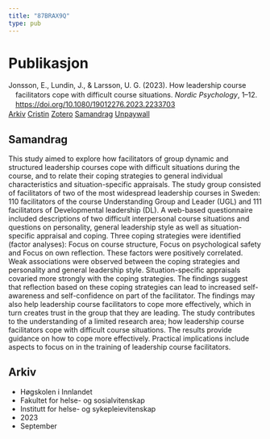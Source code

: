 ```yaml
---
title: "87BRAX9Q"
type: pub
---
```

<h1>Publikasjon</h1>
<article id="csl-bib-container-87BRAX9Q" class="csl-bib-container">
  <div class="csl-bib-body" style="line-height: 1.35; padding-left: 1em; text-indent:-1em;">
  <div class="csl-entry">Jonsson, E., Lundin, J., &amp; Larsson, U. G. (2023). How leadership course facilitators cope with difficult course situations. <i>Nordic Psychology</i>, 1&#x2013;12. <a href="https://doi.org/10.1080/19012276.2023.2233703">https://doi.org/10.1080/19012276.2023.2233703</a></div>
</div>
  <div class="csl-bib-buttons">
    <a href="#taxonomy-article-87BRAX9Q" class="csl-bib-button">Arkiv</a>
    <a href="https://app.cristin.no/results/show.jsf?id=2172480" alt="Cristin URL" class="csl-bib-button">Cristin</a>
    <a href="http://zotero.org/groups/5402882/items/87BRAX9Q" alt="Zotero URL" class="csl-bib-button">Zotero</a>
    <a href="#abstract-article-87BRAX9Q" class="csl-bib-button">Samandrag</a>
    <a href="https://www.tandfonline.com/doi/pdf/10.1080/19012276.2023.2233703?needAccess=true" class="csl-bib-button">Unpaywall</a>
  </div>
  <div id="csl-bib-meta-container-87BRAX9Q"></div>
</article>
<div id="csl-bib-meta-87BRAX9Q" class="csl-bib-meta">
  <article id="abstract-article-87BRAX9Q" class="abstract-article">
    <h1>Samandrag</h1>
    This study aimed to explore how facilitators of group dynamic and structured leadership courses cope with difficult situations during the course, and to relate their coping strategies to general individual characteristics and situation-specific appraisals. The study group consisted of facilitators of two of the most widespread leadership courses in Sweden: 110 facilitators of the course Understanding Group and Leader (UGL) and 111 facilitators of Developmental leadership (DL). A web-based questionnaire included descriptions of two difficult interpersonal course situations and questions on personality, general leadership style as well as situation-specific appraisal and coping. Three coping strategies were identified (factor analyses): Focus on course structure, Focus on psychological safety and Focus on own reflection. These factors were positively correlated. Weak associations were observed between the coping strategies and personality and general leadership style. Situation-specific appraisals covaried more strongly with the coping strategies. The findings suggest that reflection based on these coping strategies can lead to increased self-awareness and self-confidence on part of the facilitator. The findings may also help leadership course facilitators to cope more effectively, which in turn creates trust in the group that they are leading. The study contributes to the understanding of a limited research area; how leadership course facilitators cope with difficult course situations. The results provide guidance on how to cope more effectively. Practical implications include aspects to focus on in the training of leadership course facilitators.
  </article>
  <article id="taxonomy-article-87BRAX9Q" class="taxonomy-article">
    <h1>Arkiv</h1>
    <ul>
      <li>Høgskolen i Innlandet</li>
      <li>Fakultet for helse- og sosialvitenskap</li>
      <li>Institutt for helse- og sykepleievitenskap</li>
      <li>2023</li>
      <li>September</li>
    </ul>
  </article>
</div>
